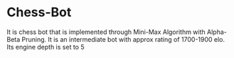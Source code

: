 # Chess-Bot

It is chess bot that is implemented through Mini-Max Algorithm with Alpha-Beta Pruning. It is an intermediate bot with approx rating of 1700-1900 elo. Its engine depth is set to 5

